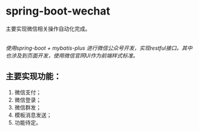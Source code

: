 # spring-boot-wechat

 主要实现微信相关操作自动化完成。
 
 <br/> *使用spring-boot + mybatis-plus 进行微信公众号开发，实现restful接口。其中也涉及到页面开发，使用微信官网UI作为前端样式标准。*
 
## 主要实现功能：
1. 微信支付；
2. 微信登录；
3. 微信群发；
4. 模板消息发送；
5. 功能待定。
